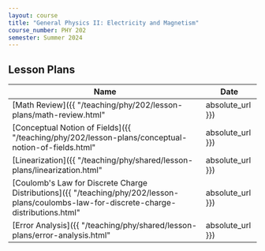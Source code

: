 ```yaml
---
layout: course
title: "General Physics II: Electricity and Magnetism"
course_number: PHY 202
semester: Summer 2024
---
```


## Lesson Plans

| Name | Date |
| ---- | ---- |
| [Math Review]({{ "/teaching/phy/202/lesson-plans/math-review.html" | absolute_url }}) | May 20, 2024 |
| [Conceptual Notion of Fields]({{ "/teaching/phy/202/lesson-plans/conceptual-notion-of-fields.html" | absolute_url }}) | May 20, 2024 |
| [Linearization]({{ "/teaching/phy/shared/lesson-plans/linearization.html" | absolute_url }}) | May 20, 2024 |
| [Coulomb's Law for Discrete Charge Distributions]({{ "/teaching/phy/202/lesson-plans/coulombs-law-for-discrete-charge-distributions.html" | absolute_url }}) | May 21, 2024 |
| [Error Analysis]({{ "/teaching/phy/shared/lesson-plans/error-analysis.html" | absolute_url }}) | May 23, 2024 |
